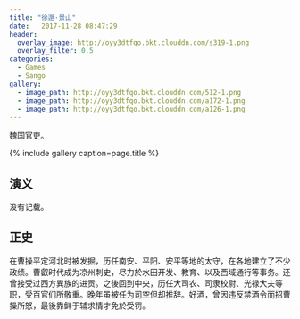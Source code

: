```yaml
---
title: "徐邈·景山"
date:   2017-11-28 08:47:29
header:
  overlay_image: http://oyy3dtfqo.bkt.clouddn.com/s319-1.png
  overlay_filter: 0.5
categories:
  - Games
  - Sango
gallery:
  - image_path: http://oyy3dtfqo.bkt.clouddn.com/512-1.png
  - image_path: http://oyy3dtfqo.bkt.clouddn.com/a172-1.png
  - image_path: http://oyy3dtfqo.bkt.clouddn.com/a126-1.png
---
```


魏国官吏。

{% include gallery caption=page.title %}

## 演义

没有记载。

## 正史

在曹操平定河北时被发掘，历任南安、平阳、安平等地的太守，在各地建立了不少政绩。曹叡时代成为凉州刺史，尽力於水田开发、教育、以及西域通行等事务。还曾接受过西方異族的进贡。之後回到中央，历任大司农、司隶校尉、光禄大夫等职，受百官们所敬重。晚年虽被任为司空但却推辞。好酒，曾因违反禁酒令而招曹操所怒，最後靠鲜于辅求情才免於受罚。